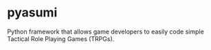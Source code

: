 # pyasumi
Python framework that allows game developers to easily code simple Tactical Role Playing Games (TRPGs).
